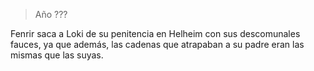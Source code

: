 > Año ???

Fenrir saca a Loki de su penitencia en Helheim con sus descomunales fauces, ya que además, las cadenas que atrapaban a su padre eran las mismas que las suyas.